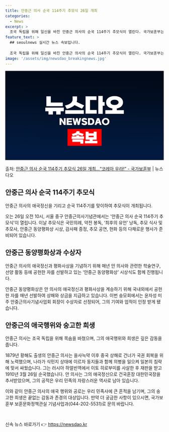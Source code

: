 ```yaml
---
title: 안중근 의사 순국 114주기 추모식 26일 개최
categories:
  - News
excerpt: >
  조국 독립을 위해 일신을 바친 안중근 의사의 순국 114주기 추모식이 열린다. 국가보훈부는 오는 26일 오전…
feature_text: >
  ## seoulnews 실시간 뉴스 속보입니다.

  조국 독립을 위해 일신을 바친 안중근 의사의 순국 114주기 추모식이 열린다. 국가보훈부는 오는 26일 오전…
image: '/assets/img/newsdao_breakingnews.jpg'
---
```


![뉴스다오 속보](/assets/img/newsdao_breakingnews.jpg)

<p>출처: <a href="https://newsdao.kr/3419" rel="dofollow">안중근 의사 순국 114주기 추모식 26일 개최…“코레아 우라!” - 국가보훈부</a> | 뉴스다오</p>

<h2 data-ke-size="size26">안중근 의사 순국 114주기 추모식</h2>
안중근 의사의 애국정신을 기리고 순국 114주기를 맞이하여 추모식이 개최됩니다.

<p data-ke-size="size16">오는 26일 오전 10시, 서울 중구 안중근의사기념관에서는 '안중근 의사 순국 114주기 추모식'이 열립니다. 이날 추모식은 국민의례, 약전 봉독, ‘최후의 유언’ 낭독, 추모 식사 및 추모사, 안중근 동양평화상 시상, 감사패 증정, 추모 공연, 헌화 등의 다채로운 행사가 준비되어 있습니다.</p>

<h2 data-ke-size="size26">안중근 동양평화상과 수상자</h2>
안중근 의사의 애국정신과 평화사상을 기념하기 위해 매년 안 의사와 관련한 학술연구, 선양 활동 등에 공헌한 자를 선발하고 있는 ‘안중근 동양평화상’ 시상식도 함께 진행됩니다.

<p data-ke-size="size16">안중근 동양평화상은 안 의사의 애국정신과 평화사상을 계승하기 위해 국내외에서 공헌한 자를 매년 선발하여 상패와 상금을 지급하고 있습니다. 이번 숭모회에서는 윤자성 미주 안중근의사기념사업회 회장이 수상자로 선정되어, 그의 기여와 업적이 인정 받게 됐습니다.</p>

<h2 data-ke-size="size26">안중근의 애국행위와 숭고한 희생</h2>
안중근 의사는 조국 독립을 위해 목숨을 바쳤으며, 그의 애국행위와 희생은 깊은 감동을 줍니다.

<p data-ke-size="size16">1879년 황해도 출생의 안중근 의사는 을사늑약 이후 중국 상해로 건너가 국권 회복을 위해 노력했으며, 나라가 식민지 상태에 이르자 동지들과 함께 의병을 일으켜 일본의 침략에 맞서 싸웠습니다. 그는 러시아 하얼빈역에서 이토 히로부미를 사살한 후 재판을 받고 1910년 3월 26일 순국했습니다. 안 의사는 그의 애국정신으로 건국훈장 대한민국장을 추서받았으며, 그의 공적은 우리 민족의 자랑스러운 역사로 남아 있습니다.</p>

이와 같이 안중근 의사의 애국 행위와 공로는 우리 민족사에 큰 흔적을 남기며, 그의 숭고한 희생은 끝없는 감동과 존경의 대상입니다. 만약 더 궁금한 사항이 있으시면, 국가보훈부 보훈문화정책관실 기념사업과(044-202-5531)로 문의 바랍니다.

<p data-ke-size="size16">&nbsp;</p> 

신속 뉴스 바로가기 👉 <a href="https://newsdao.kr" rel="dofollow">https://newsdao.kr</a>


